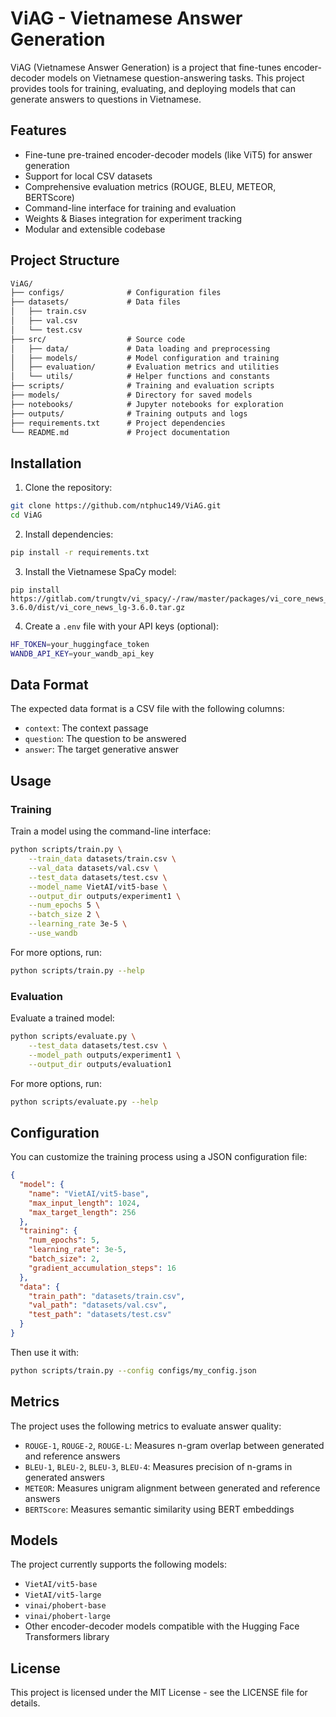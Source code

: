 # ViAG - Vietnamese Answer Generation

ViAG (Vietnamese Answer Generation) is a project that fine-tunes encoder-decoder models on Vietnamese question-answering tasks. This project provides tools for training, evaluating, and deploying models that can generate answers to questions in Vietnamese.

## Features

- Fine-tune pre-trained encoder-decoder models (like ViT5) for answer generation
- Support for local CSV datasets
- Comprehensive evaluation metrics (ROUGE, BLEU, METEOR, BERTScore)
- Command-line interface for training and evaluation
- Weights & Biases integration for experiment tracking
- Modular and extensible codebase

## Project Structure

```markdown
ViAG/
├── configs/              # Configuration files
├── datasets/             # Data files
│   ├── train.csv
│   ├── val.csv
│   └── test.csv
├── src/                  # Source code
│   ├── data/             # Data loading and preprocessing
│   ├── models/           # Model configuration and training
│   ├── evaluation/       # Evaluation metrics and utilities
│   └── utils/            # Helper functions and constants
├── scripts/              # Training and evaluation scripts
├── models/               # Directory for saved models
├── notebooks/            # Jupyter notebooks for exploration
├── outputs/              # Training outputs and logs
├── requirements.txt      # Project dependencies
└── README.md             # Project documentation
```

## Installation

1. Clone the repository:

```bash
git clone https://github.com/ntphuc149/ViAG.git
cd ViAG
```

2. Install dependencies:

```bash
pip install -r requirements.txt
```

3. Install the Vietnamese SpaCy model:

```
pip install https://gitlab.com/trungtv/vi_spacy/-/raw/master/packages/vi_core_news_lg-3.6.0/dist/vi_core_news_lg-3.6.0.tar.gz
```

4. Create a `.env` file with your API keys (optional):

```bash
HF_TOKEN=your_huggingface_token
WANDB_API_KEY=your_wandb_api_key
```

## Data Format

The expected data format is a CSV file with the following columns:

- `context`: The context passage
- `question`: The question to be answered
- `answer`: The target generative answer

## Usage

### Training

Train a model using the command-line interface:

```bash
python scripts/train.py \
    --train_data datasets/train.csv \
    --val_data datasets/val.csv \
    --test_data datasets/test.csv \
    --model_name VietAI/vit5-base \
    --output_dir outputs/experiment1 \
    --num_epochs 5 \
    --batch_size 2 \
    --learning_rate 3e-5 \
    --use_wandb
```

For more options, run:

```bash
python scripts/train.py --help
```

### Evaluation

Evaluate a trained model:

```bash
python scripts/evaluate.py \
    --test_data datasets/test.csv \
    --model_path outputs/experiment1 \
    --output_dir outputs/evaluation1
```

For more options, run:

```bash
python scripts/evaluate.py --help
```

## Configuration

You can customize the training process using a JSON configuration file:

```json
{
  "model": {
    "name": "VietAI/vit5-base",
    "max_input_length": 1024,
    "max_target_length": 256
  },
  "training": {
    "num_epochs": 5,
    "learning_rate": 3e-5,
    "batch_size": 2,
    "gradient_accumulation_steps": 16
  },
  "data": {
    "train_path": "datasets/train.csv",
    "val_path": "datasets/val.csv",
    "test_path": "datasets/test.csv"
  }
}
```

Then use it with:

```bash
python scripts/train.py --config configs/my_config.json
```

## Metrics

The project uses the following metrics to evaluate answer quality:

- `ROUGE-1`, `ROUGE-2`, `ROUGE-L`: Measures n-gram overlap between generated and reference answers
- `BLEU-1`, `BLEU-2`, `BLEU-3`, `BLEU-4`: Measures precision of n-grams in generated answers
- `METEOR`: Measures unigram alignment between generated and reference answers
- `BERTScore`: Measures semantic similarity using BERT embeddings

## Models

The project currently supports the following models:

- `VietAI/vit5-base`
- `VietAI/vit5-large`
- `vinai/phobert-base`
- `vinai/phobert-large`
- Other encoder-decoder models compatible with the Hugging Face Transformers library

## License

This project is licensed under the MIT License - see the LICENSE file for details.
